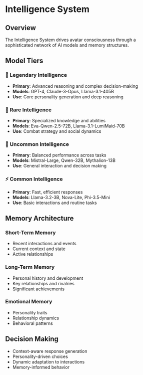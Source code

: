 
# Intelligence System

## Overview
The Intelligence System drives avatar consciousness through a sophisticated network of AI models and memory structures.

## Model Tiers

### 🌟 Legendary Intelligence
- **Primary**: Advanced reasoning and complex decision-making
- **Models**: GPT-4, Claude-3-Opus, Llama-3.1-405B
- **Use**: Core personality generation and deep reasoning

### 💎 Rare Intelligence
- **Primary**: Specialized knowledge and abilities
- **Models**: Eva-Qwen-2.5-72B, Llama-3.1-LumiMaid-70B
- **Use**: Combat strategy and social dynamics

### 🔮 Uncommon Intelligence
- **Primary**: Balanced performance across tasks
- **Models**: Mistral-Large, Qwen-32B, Mythalion-13B
- **Use**: General interaction and decision making

### ⚡ Common Intelligence
- **Primary**: Fast, efficient responses
- **Models**: Llama-3.2-3B, Nova-Lite, Phi-3.5-Mini
- **Use**: Basic interactions and routine tasks

## Memory Architecture

### Short-Term Memory
- Recent interactions and events
- Current context and state
- Active relationships

### Long-Term Memory
- Personal history and development
- Key relationships and rivalries
- Significant achievements

### Emotional Memory
- Personality traits
- Relationship dynamics
- Behavioral patterns

## Decision Making
- Context-aware response generation
- Personality-driven choices
- Dynamic adaptation to interactions
- Memory-informed behavior
